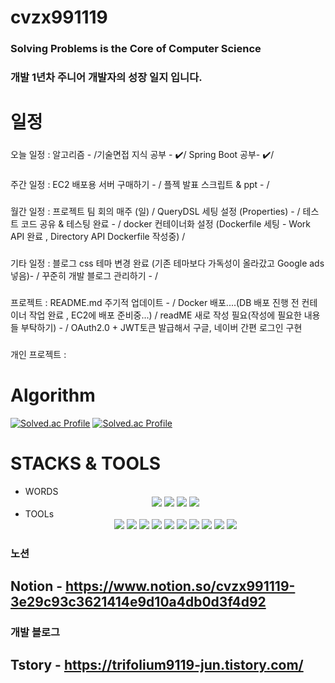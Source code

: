 # cvzx991119
### Solving Problems is the Core of Computer Science
### 개발 1년차 주니어 개발자의 성장 일지 입니다.


# 일정
### 
오늘 일정 :   알고리즘 - /기술면접 지식 공부 - ✔️/ Spring Boot 공부- ✔️/   

###
주간 일정 :  EC2 배포용 서버 구매하기 - / 플젝 발표 스크립트 & ppt - / 
           
###
월간 일정 :   프로젝트 팀 회의 매주 (일) / QueryDSL 세팅 설정 (Properties) -  / 테스트 코드 공유 & 테스팅 완료 - / docker 컨테이너화 설정 (Dockerfile 세팅 - Work API 완료 , Directory API Dockerfile 작성중) /

###
기타 일정 :    블로그 css 테마 변경 완료 (기존 테마보다 가독성이 올라갔고 Google ads 넣음)- / 꾸준히 개발 블로그 관리하기 - / 

###
프로젝트 :     README.md 주기적 업데이트 - / Docker 배포....(DB 배포 진행 전 컨테이너 작업 완료 , EC2에 배포 준비중...) / readME 새로 작성 필요(작성에 필요한 내용들 부탁하기) - / OAuth2.0 + JWT토큰 발급해서 구글, 네이버 간편 로그인 구현

###
개인 프로젝트  :  

# Algorithm
[![Solved.ac Profile](http://mazassumnida.wtf/api/v2/generate_badge?boj=trifolium991119)](https://solved.ac/trifolium991119/)
[![Solved.ac Profile](http://mazassumnida.wtf/api/v2/generate_badge?boj=verox0304)](https://solved.ac/verox0304/)

# STACKS & TOOLS
- WORDS
  <div align = "center">
          <img src="https://img.shields.io/badge/C-A8B9CC?style=for-the-badge&logo=C&logoColor=white">
          <img src="https://img.shields.io/badge/python-3776AB?style=for-the-badge&logo=Python&logoColor=white">
          <img src="https://img.shields.io/badge/Java-000000?style=for-the-badge&logo=openjdk&logoColor=white">
          <img src="https://img.shields.io/badge/C++-00599C?style=for-the-badge&logo=C++&logoColor=white">
- TOOLs
  <div align = "center">
          <img src="https://img.shields.io/badge/visual%20studio%20code-007ACC?style=for-the-badge&logo=visualstudiocode&logoColor=white">
          <img src="https://img.shields.io/badge/intellij%20idea-000000?style=for-the-badge&logo=intellijidea&logoColor=white">
          <img src="https://img.shields.io/badge/Spring%20Boot-6DB33F?style=for-the-badge&logo=springboot&logoColor=white">
          <img src="https://img.shields.io/badge/Spring%20Security-6DB33F?style=for-the-badge&logo=springsecurity&logoColor=white">
          <img src="https://img.shields.io/badge/MySQL-4479A1?style=for-the-badge&logo=mysql&logoColor=white">
          <img src="https://img.shields.io/badge/PostgreSQL-4169E1?style=for-the-badge&logo=postgresql&logoColor=white">
          <img src="https://img.shields.io/badge/apache%20kafka-231F20?style=for-the-badge&logo=apachekafka&logoColor=white">
          <img src="https://img.shields.io/badge/Docker-2496ED?style=for-the-badge&logo=docker&logoColor=white">
          <img src="https://img.shields.io/badge/Github-181717?style=for-the-badge&logo=github&logoColor=white">
          <img src="https://img.shields.io/badge/React-61DAFB?style=for-the-badge&logo=react&logoColor=white">
          
### 노션
## Notion - https://www.notion.so/cvzx991119-3e29c93c3621414e9d10a4db0d3f4d92

### 개발 블로그
## Tstory - https://trifolium9119-jun.tistory.com/
